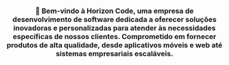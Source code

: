 <h3 align="center">👋 Bem-vindo à Horizon Code, uma empresa de desenvolvimento de software dedicada a oferecer soluções
    inovadoras e personalizadas para atender às necessidades específicas de nossos clientes. Comprometido em fornecer
    produtos de alta qualidade, desde aplicativos móveis e web até sistemas empresariais escaláveis.</h3>
